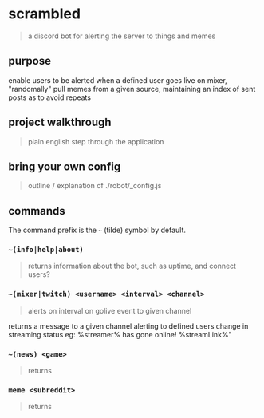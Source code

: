 # scrambled

> a discord bot for alerting the server to things and memes

## purpose

enable users to be alerted when a defined user goes live on mixer, "randomally" pull memes from a given source, maintaining an index of sent posts as to avoid repeats

## project walkthrough

> plain english step through the application


## bring your own config

> outline / explanation of ./robot/_config.js

## commands

The command prefix is the `~` (tilde) symbol by default.

### `~(info|help|about)`

> returns information about the bot, such as uptime, and connect users?

### `~(mixer|twitch) <username> <interval> <channel>`

> alerts on interval on golive event to given channel 

returns a message to a given channel alerting to defined users change in streaming status eg: %streamer% has gone online! %streamLink%" 

### `~(news) <game>`

> returns

### `meme <subreddit>`

> returns

